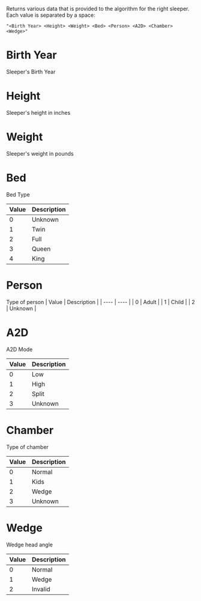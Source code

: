 Returns various data that is provided to the algorithm for the right sleeper. Each value is separated by a space:

`"<Birth Year> <Height> <Weight> <Bed> <Person> <A2D> <Chamber> <Wedge>"`


# Birth Year #

Sleeper's Birth Year


# Height #

Sleeper's height in inches 


# Weight #

Sleeper's weight in pounds


# Bed # 

Bed Type 

| Value | Description |
| ---- | ---- |
| 0 | Unknown | 
| 1 | Twin |
| 2 | Full |
| 3 | Queen |
| 4 | King |


# Person #

Type of person 
| Value | Description |
| ---- | ---- |
| 0 | Adult | 
| 1 | Child |
| 2 | Unknown |


# A2D #

A2D Mode

| Value | Description |
| ---- | ---- |
| 0 | Low | 
| 1 | High |
| 2 | Split |
| 3 | Unknown |


# Chamber #

Type of chamber

| Value | Description |
| ---- | ---- |
| 0 | Normal | 
| 1 | Kids |
| 2 | Wedge |
| 3 | Unknown |


# Wedge #

Wedge head angle

| Value | Description |
| ---- | ---- |
| 0 | Normal | 
| 1 | Wedge |
| 2 | Invalid |
